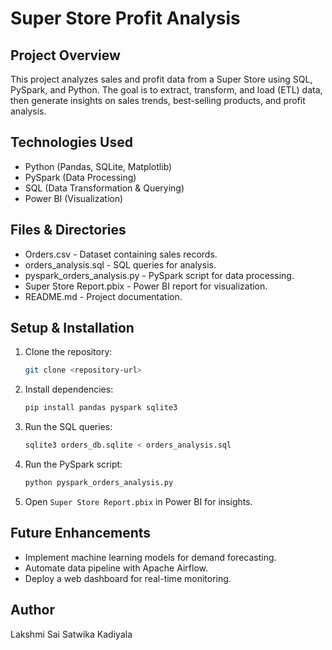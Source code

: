 # Super Store Profit Analysis

## Project Overview
This project analyzes sales and profit data from a Super Store using SQL, PySpark, and Python. The goal is to extract, transform, and load (ETL) data, then generate insights on sales trends, best-selling products, and profit analysis.

## Technologies Used
- Python (Pandas, SQLite, Matplotlib)
- PySpark (Data Processing)
- SQL (Data Transformation & Querying)
- Power BI (Visualization)

## Files & Directories
- Orders.csv - Dataset containing sales records.
- orders_analysis.sql - SQL queries for analysis.
- pyspark_orders_analysis.py - PySpark script for data processing.
- Super Store Report.pbix - Power BI report for visualization.
- README.md - Project documentation.

## Setup & Installation
1. Clone the repository:
   ```sh
   git clone <repository-url>
   ```
2. Install dependencies:
   ```sh
   pip install pandas pyspark sqlite3
   ```
3. Run the SQL queries:
   ```sh
   sqlite3 orders_db.sqlite < orders_analysis.sql
   ```
4. Run the PySpark script:
   ```sh
   python pyspark_orders_analysis.py
   ```
5. Open `Super Store Report.pbix` in Power BI for insights.

## Future Enhancements
- Implement machine learning models for demand forecasting.
- Automate data pipeline with Apache Airflow.
- Deploy a web dashboard for real-time monitoring.

## Author
Lakshmi Sai Satwika Kadiyala


